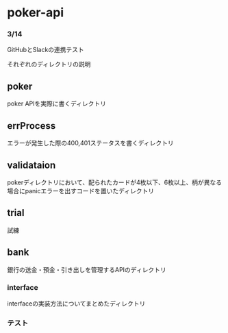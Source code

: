 # poker-api

### 3/14<br>
GitHubとSlackの連携テスト<br>

それぞれのディレクトリの説明<br>
<h2>poker</h2>
poker APIを実際に書くディレクトリ<br>

<h2>errProcess</h2>
エラーが発生した際の400,401ステータスを書くディレクトリ<br>

<h2>validataion</h2>
pokerディレクトリにおいて、配られたカードが4枚以下、6枚以上、柄が異なる場合にpanicエラーを出すコードを置いたディレクトリ

<h2>trial</h2>
試練<br>

<h2>bank</h2>
銀行の送金・預金・引き出しを管理するAPIのディレクトリ<br>

### interface
interfaceの実装方法についてまとめたディレクトリ

### テスト



